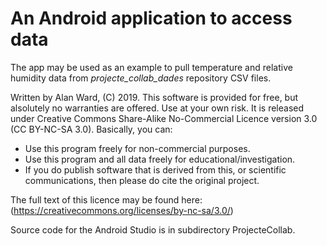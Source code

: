 # An Android application to access data

The app may be used as an example to pull temperature and relative humidity data
from *projecte_collab_dades* repository CSV files.

Written by Alan Ward, (C) 2019. This software is provided for 
free, but alsolutely no warranties are offered. Use at your 
own risk. It is released under Creative Commons Share-Alike 
No-Commercial Licence version 3.0 (CC BY-NC-SA 3.0). Basically, you can:

- Use this program freely for non-commercial purposes.
- Use this program and all data freely for educational/investigation.
- If you do publish software that is derived from this, or scientific 
communications, then please do cite the original project.

The full text of this licence may be found here: (https://creativecommons.org/licenses/by-nc-sa/3.0/)

Source code for the Android Studio is in subdirectory ProjecteCollab. 
